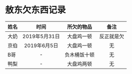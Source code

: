 敖东欠东西记录
=======
姓名|时间|所欠的物品|备注
:--|:--:|:--:|:--:
大奶|2019年5月31日|大盘鸡一顿|反正就是欠
京伯|2019年6月5日|大盘鸡一顿|无
B哥|-|负木桶饭十顿|无
鸭梨|-|大盘鸡两顿|无
